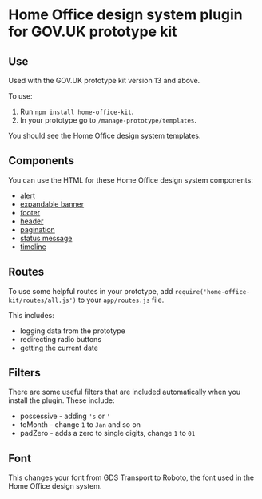 # Home Office design system plugin for GOV.UK prototype kit

## Use

Used with the GOV.UK prototype kit version 13 and above.

To use:

1. Run `npm install home-office-kit`.
2. In your prototype go to `/manage-prototype/templates`.

You should see the Home Office design system templates.

## Components

You can use the HTML for these Home Office design system components:

* [alert](https://design.homeoffice.gov.uk/components?name=Alert)
* [expandable banner](https://design.homeoffice.gov.uk/components?name=Expandable%20banner)
* [footer](https://design.homeoffice.gov.uk/components?name=Footer)
* [header](https://design.homeoffice.gov.uk/components?name=Header)
* [pagination](https://design.homeoffice.gov.uk/components?name=Pagination)
* [status message](https://design.homeoffice.gov.uk/components?name=Status%20message)
* [timeline](https://design.homeoffice.gov.uk/components?name=Timeline)

## Routes

To use some helpful routes in your prototype, add `require('home-office-kit/routes/all.js')` to your `app/routes.js` file.

This includes:

* logging data from the prototype
* redirecting radio buttons
* getting the current date

## Filters

There are some useful filters that are included automatically when you install the plugin. These include:

* possessive - adding `'s` or `'`
* toMonth - change `1` to `Jan` and so on
* padZero - adds a zero to single digits, change `1` to `01`

## Font

This changes your font from GDS Transport to Roboto, the font used in the Home Office design system.